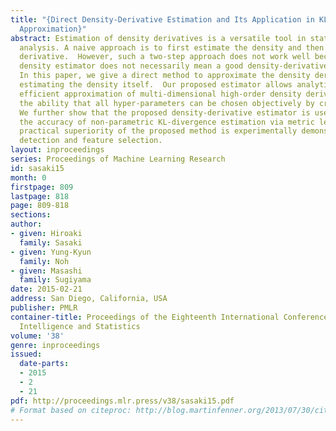 ```yaml
---
title: "{Direct Density-Derivative Estimation and Its Application in KL-Divergence
  Approximation}"
abstract: Estimation of density derivatives is a versatile tool in statistical data
  analysis. A naive approach is to first estimate the density and then compute its
  derivative.  However, such a two-step approach does not work well because a good
  density estimator does not necessarily mean a good density-derivative estimator.
  In this paper, we give a direct method to approximate the density derivative without
  estimating the density itself.  Our proposed estimator allows analytic and computationally
  efficient approximation of multi-dimensional high-order density derivatives, with
  the ability that all hyper-parameters can be chosen objectively by cross-validation.
  We further show that the proposed density-derivative estimator is useful in improving
  the accuracy of non-parametric KL-divergence estimation via metric learning. The
  practical superiority of the proposed method is experimentally demonstrated in change
  detection and feature selection.
layout: inproceedings
series: Proceedings of Machine Learning Research
id: sasaki15
month: 0
firstpage: 809
lastpage: 818
page: 809-818
sections: 
author:
- given: Hiroaki
  family: Sasaki
- given: Yung-Kyun
  family: Noh
- given: Masashi
  family: Sugiyama
date: 2015-02-21
address: San Diego, California, USA
publisher: PMLR
container-title: Proceedings of the Eighteenth International Conference on Artificial
  Intelligence and Statistics
volume: '38'
genre: inproceedings
issued:
  date-parts:
  - 2015
  - 2
  - 21
pdf: http://proceedings.mlr.press/v38/sasaki15.pdf
# Format based on citeproc: http://blog.martinfenner.org/2013/07/30/citeproc-yaml-for-bibliographies/
---
```

